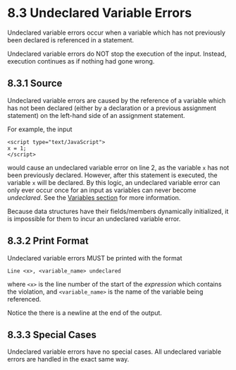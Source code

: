 # 8.3 Undeclared Variable Errors
Undeclared variable errors occur when a variable which has not previously been declared is referenced in a statement.

Undeclared variable errors do NOT stop the execution of the input. Instead, execution continues as if nothing had gone wrong.

## 8.3.1 Source
Undeclared variable errors are caused by the reference of a variable which has not been declared (either by a declaration or a previous assignment statement) on the left-hand side of an assignment statement.

For example, the input

    <script type="text/JavaScript">
    x = 1;
    </script>

would cause an undeclared variable error on line 2, as the variable `x` has not been previously declared. However, after this statement is executed, the variable `x` will be declared. By this logic, an undeclared variable error can only ever occur once for an input as variables can never become *undeclared*. See the [Variables section](../variables/index.md#51-properties) for more information.

Because data structures have their fields/members dynamically initialized, it is impossible for them to incur an undeclared variable error.

## 8.3.2 Print Format
Undeclared variable errors MUST be printed with the format

```
Line <x>, <variable_name> undeclared

```

where `<x>` is the line number of the start of the *expression* which contains the violation, and `<variable_name>` is the name of the variable being referenced.

Notice the there is a newline at the end of the output.

## 8.3.3 Special Cases
Undeclared variable errors have no special cases. All undeclared variable errors are handled in the exact same way.

